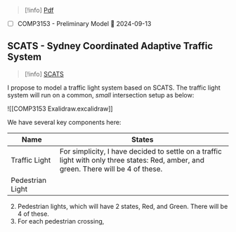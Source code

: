 > [!info] [Pdf](file:///C:/Users/vinay/Downloads/COMP3153-A.1P-1.pdf)

- [ ] COMP3153 - Preliminary Model 📅 2024-09-13

## SCATS - Sydney Coordinated Adaptive Traffic System

> [!info] [SCATS](https://en.wikipedia.org/wiki/Sydney_Coordinated_Adaptive_Traffic_System)

I propose to model a traffic light system based on SCATS. The traffic light system will run on a common, *small* intersection setup as below:

![[COMP3153 Exalidraw.excalidraw]]

We have several key components here:

| Name             | States                                                                                                                               |
| ---------------- | ------------------------------------------------------------------------------------------------------------------------------------ |
| Traffic Light    | For simplicity, I have decided to settle on a traffic light with only three states: Red, amber, and green. There will be 4 of these. |
| Pedestrian Light |                                                                                                                                      |
2. Pedestrian lights, which will have 2 states, Red, and Green. There will be 4 of these.
3. For each pedestrian crossing, 
